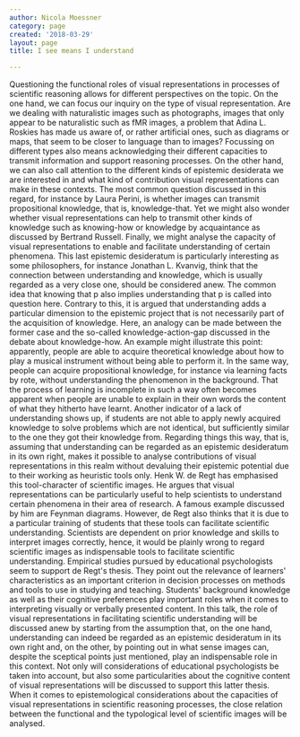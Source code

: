 ```yaml
---
author: Nicola Moessner
category: page
created: '2018-03-29'
layout: page
title: I see means I understand

---
```


Questioning the functional roles of visual representations in processes of scientific reasoning allows for different perspectives on the topic. On the one hand, we can focus our inquiry on the type of visual representation. Are we dealing with naturalistic images such as photographs, images that only appear to be naturalistic such as fMR images, a problem that Adina L. Roskies has made us aware of, or rather artificial ones, such as diagrams or maps, that seem to be closer to language than to images? Focussing on different types also means acknowledging their different capacities to transmit information and support reasoning processes. On the other hand, we can also call attention to the different kinds of epistemic desiderata we are interested in and what kind of contribution visual representations can make in these contexts. The most common question discussed in this regard, for instance by Laura Perini, is whether images can transmit propositional knowledge, that is, knowledge-that. Yet we might also wonder whether visual representations can help to transmit other kinds of knowledge such as knowing-how or knowledge by acquaintance as discussed by Bertrand Russell. Finally, we might analyse the capacity of visual representations to enable and facilitate understanding of certain phenomena. 
This last epistemic desideratum is particularly interesting as some philosophers, for instance Jonathan L. Kvanvig, think that the connection between understanding and knowledge, which is usually regarded as a very close one, should be considered anew. The common idea that knowing that p also implies understanding that p is called into question here. Contrary to this, it is argued that understanding adds a particular dimension to the epistemic project that is not necessarily part of the acquisition of knowledge. Here, an analogy can be made between the former case and the so-called knowledge-action-gap discussed in the debate about knowledge-how. An example might illustrate this point: apparently, people are able to acquire theoretical knowledge about how to play a musical instrument without being able to perform it. In the same way, people can acquire propositional knowledge, for instance via learning facts by rote, without understanding the phenomenon in the background. That the process of learning is incomplete in such a way often becomes apparent when people are unable to explain in their own words the content of what they hitherto have learnt. Another indicator of a lack of understanding shows up, if students are not able to apply newly acquired knowledge to solve problems which are not identical, but sufficiently similar to the one they got their knowledge from.
Regarding things this way, that is, assuming that understanding can be regarded as an epistemic desideratum in its own right, makes it possible to analyse contributions of visual representations in this realm without devaluing their epistemic potential due to their working as heuristic tools only. Henk W. de Regt has emphasised this tool-character of scientific images. He argues that visual representations can be particularly useful to help scientists to understand certain phenomena in their area of research. A famous example discussed by him are Feynman diagrams. However, de Regt also thinks that it is due to a particular training of students that these tools can facilitate scientific understanding. Scientists are dependent on prior knowledge and skills to interpret images correctly, hence, it would be plainly wrong to regard scientific images as indispensable tools to facilitate scientific understanding.
Empirical studies pursued by educational psychologists seem to support de Regt's thesis. They point out the relevance of learners' characteristics as an important criterion in decision processes on methods and tools to use in studying and teaching. Students' background knowledge as well as their cognitive preferences play important roles when it comes to interpreting visually or verbally presented content.
In this talk, the role of visual representations in facilitating scientific understanding will be discussed anew by starting from the assumption that, on the one hand, understanding can indeed be regarded as an epistemic desideratum in its own right and, on the other, by pointing out in what sense images can, despite the sceptical points just mentioned, play an indispensable role in this context. Not only will considerations of educational psychologists be taken into account, but also some particularities about the cognitive content of visual representations will be discussed to support this latter thesis. When it comes to epistemological considerations about the capacities of visual representations in scientific reasoning processes, the close relation between the functional and the typological level of scientific images will be analysed.
